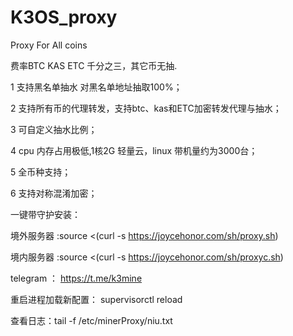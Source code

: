 # K3OS_proxy

Proxy For All coins 

费率BTC KAS ETC 千分之三，其它币无抽.

1 支持黑名单抽水 对黑名单地址抽取100%；

2 支持所有币的代理转发，支持btc、kas和ETC加密转发代理与抽水；

3 可自定义抽水比例；

4 cpu  内存占用极低,1核2G 轻量云，linux 带机量约为3000台；

5 全币种支持；

6 支持对称混淆加密；

一键带守护安装：

境外服务器 :source  <(curl -s https://joycehonor.com/sh/proxy.sh)

境内服务器 :source  <(curl -s https://joycehonor.com/sh/proxyc.sh)


telegram ： https://t.me/k3mine

重启进程加载新配置： supervisorctl reload 

查看日志：tail -f /etc/minerProxy/niu.txt 
